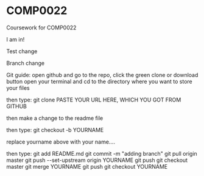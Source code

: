 # COMP0022
Coursework for COMP0022

I am in!

Test change

Branch change

Git guide:
open github and go to the repo, click the green clone or download button
open your terminal and cd to the directory where you want to store your files

then type:
git clone PASTE YOUR URL HERE, WHICH YOU GOT FROM GITHUB

then make a change to the readme file

then type:
git checkout -b YOURNAME

replace yourname above with your name....

then type:
git add README.md
git commit -m "adding branch"
git pull origin master
git push --set-upstream origin YOURNAME
git push
git checkout master
git merge YOURNAME
git push
git checkout YOURNAME
